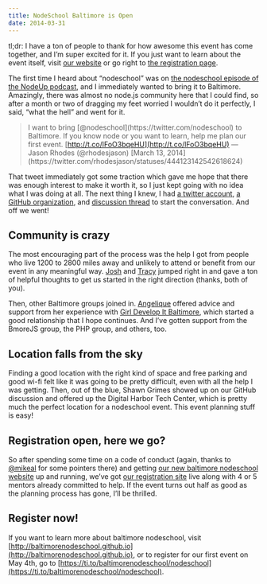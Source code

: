 ```yaml
---
title: NodeSchool Baltimore is Open
date: 2014-03-31
---
```

tl;dr: I have a ton of people to thank for how awesome this event has come together, and I’m super excited for it. If you just want to learn about the event itself, visit [our website](http://baltimorenodeschool.github.io) or go right to [the registration page](https://ti.to/baltimorenodeschool/nodeschool).

The first time I heard about “nodeschool” was on [the nodeschool episode of the NodeUp podcast](http://nodeup.com/fiftyfive), and I immediately wanted to bring it to Baltimore. Amazingly, there was almost no node.js community here that I could find, so after a month or two of dragging my feet worried I wouldn’t do it perfectly, I said, “what the hell” and went for it.

> <p>I want to bring [@nodeschool](https://twitter.com/nodeschool) to Baltimore. If you know node or you want to learn, help me plan our first event. [<a href="http://t.co/lFoO3bqeHU">http://t.co/lFoO3bqeHU](http://t.co/lFoO3bqeHU)</a>
> — Jason Rhodes (@rhodesjason) [March 13, 2014](https://twitter.com/rhodesjason/statuses/444123142542618624)</p>
<script async src="//platform.twitter.com/widgets.js" charset="utf-8"></script>

That tweet immediately got some traction which gave me hope that there was enough interest to make it worth it, so I just kept going with no idea what I was doing at all. The next thing I knew, I had [a twitter account](http://twitter.com/bmorenodeschool), [a GitHub organization](http://github.com/baltimorenodeschool), and [discussion thread](http://github.com/baltimorenodeschool/baltimorenodeschool.github.io/issues/1) to start the conversation. And off we went!

## Community is crazy

The most encouraging part of the process was the help I got from people who live 1200 to 2800 miles away and unlikely to attend or benefit from our event in any meaningful way. [Josh](http://twitter.com/joshbroton) and [Tracy](http://twitter.com/hackygolucky) jumped right in and gave a ton of helpful thoughts to get us started in the right direction (thanks, both of you). 

Then, other Baltimore groups joined in. [Angelique](https://twitter.com/miscellaneaarts) offered advice and support from her experience with [Girl Develop It Baltimore](http://www.girldevelopit.com/chapters/baltimore), which started a good relationship that I hope continues. And I’ve gotten support from the BmoreJS group, the PHP group, and others, too.

## Location falls from the sky

Finding a good location with the right kind of space and free parking and good wi-fi felt like it was going to be pretty difficult, even with all the help I was getting. Then, out of the blue, Shawn Grimes showed up on our GitHub discussion and offered up the Digital Harbor Tech Center, which is pretty much the perfect location for a nodeschool event. This event planning stuff is easy!

## Registration open, here we go?

So after spending some time on a code of conduct (again, thanks to [@mikeal](https://github.com/nodeschool/discussions/issues/247#issuecomment-38945876) for some pointers there) and getting [our new baltimore nodeschool website](http://baltimorenodeschool.github.io) up and running, we’ve got [our registration site](https://ti.to/baltimorenodeschool/nodeschool) live along with 4 or 5 mentors already committed to help. If the event turns out half as good as the planning process has gone, I’ll be thrilled.

## Register now!

If you want to learn more about baltimore nodeschool, visit [http://baltimorenodeschool.github.io](http://baltimorenodeschool.github.io), or to register for our first event on May 4th, go to [https://ti.to/baltimorenodeschool/nodeschool](https://ti.to/baltimorenodeschool/nodeschool).